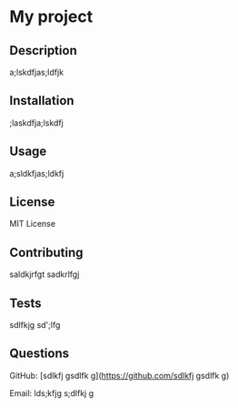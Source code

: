 
# My project

## Description

a;lskdfjas;ldfjk

## Installation

;laskdfja;lskdfj

## Usage

a;sldkfjas;ldkfj

## License

MIT License

## Contributing

saldkjrfgt sadkrlfgj

## Tests

sdlfkjg sd';lfg 

## Questions

GitHub: [sdlkfj gsdlfk g](https://github.com/sdlkfj gsdlfk g)

Email: lds;kfjg s;dlfkj g
